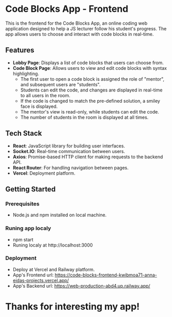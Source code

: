 # Code Blocks App - Frontend

This is the frontend for the Code Blocks App, an online coding web application designed to help a JS lecturer follow his student's progress. The app allows users to choose and interact with code blocks in real-time.

## Features

- **Lobby Page**: Displays a list of code blocks that users can choose from.
- **Code Block Page**: Allows users to view and edit code blocks with syntax highlighting.
  - The first user to open a code block is assigned the role of "mentor", and subsequent users are "students".
  - Students can edit the code, and changes are displayed in real-time to all users in the room.
  - If the code is changed to match the pre-defined solution, a smiley face is displayed.
  - The mentor's view is read-only, while students can edit the code.
  - The number of students in the room is displayed at all times.

## Tech Stack

- **React**: JavaScript library for building user interfaces.
- **Socket.IO**: Real-time communication between users.
- **Axios**: Promise-based HTTP client for making requests to the backend API.
- **React Router**: For handling navigation between pages.
- **Vercel**: Deployment platform.

## Getting Started

### Prerequisites

- Node.js and npm installed on local machine.

### Runing app localy

- npm start
- Runing localy at http://localhost:3000

### Deployment 

- Deploy at Vercel and Railway platform.
- App's Frontend url: https://code-blocks-frontend-kwibmoa71-anna-eidas-projects.vercel.app/
- App's Backend url: https://web-production-abd4.up.railway.app/

#  Thanks for interesting my app! #
